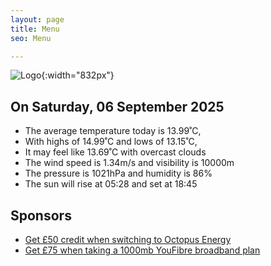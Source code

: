 ```yaml
---
layout: page
title: Menu
seo: Menu

---
```


![Logo](/images/logo.jpg){:width="832px"}

<!-- weather_marker starts -->
## On Saturday, 06 September 2025

- The average temperature today is 13.99˚C,
- With highs of 14.99˚C and lows of 13.15˚C,
- It may feel like 13.69˚C with overcast clouds
- The wind speed is 1.34m/s and visibility is 10000m
- The pressure is 1021hPa and humidity is 86%
- The sun will rise at 05:28 and set at 18:45

<!-- weather_marker ends -->

## Sponsors

- [Get £50 credit when switching to Octopus Energy](https://bit.ly/3oD1nnS)
- [Get £75 when taking a 1000mb YouFibre broadband plan](https://aklam.io/91zWhU?)
